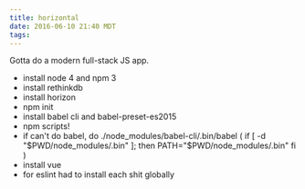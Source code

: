 ```yaml
---
title: horizontal
date: 2016-06-10 21:40 MDT
tags:
---
```


Gotta do a modern full-stack JS app.

* install node 4 and npm 3
* install rethinkdb
* install horizon
* npm init
* install babel cli and babel-preset-es2015
* npm scripts!
* if can't do babel, do ./node_modules/babel-cli/.bin/babel (
if [ -d "$PWD/node_modules/.bin" ]; then
    PATH="$PWD/node_modules/.bin"
fi
     )
* install vue
* for eslint had to install each shit globally
